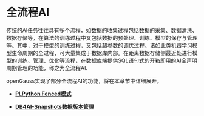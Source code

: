 # 全流程AI

传统的AI任务往往具有多个流程，如数据的收集过程包括数据的采集、数据清洗、数据存储等，在算法的训练过程中又包括数据的预处理、训练、模型的保存与管理等。其中，对于模型的训练过程，又包括超参数的调优过程。诸如此类机器学习模型生命周期的全过程，可大量集成于数据库内部。在距离数据存储侧最近处进行模型的训练、管理、优化等流程，在数据库端提供SQL语句式的开箱即用的AI全声明周期管理的功能，称之为全流程AI.

openGauss实现了部分全流程AI的功能，将在本章节中详细展开。

-   **[PLPython Fenced模式](plpython-fenced模式.md)**

-   **[DB4AI-Snapshots数据版本管理](DB4AI-Snapshots数据版本管理.md)**
